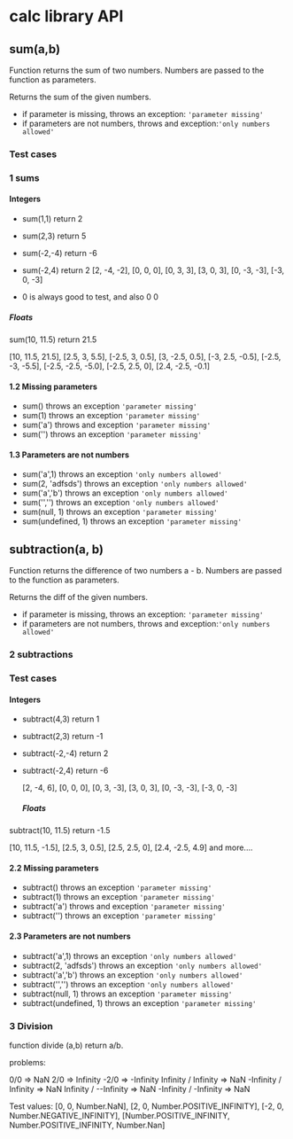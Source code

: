 # calc library API

## **sum(a,b)**

Function returns the sum of two numbers. Numbers are passed to the function as parameters.

Returns the sum of the given numbers.

- if parameter is missing, throws an exception: `'parameter missing'`
- if parameters are not numbers, throws and exception:`'only numbers allowed'`

### Test cases

### 1 sums

#### Integers

- sum(1,1) return 2
- sum(2,3) return 5
- sum(-2,-4) return -6
- sum(-2,4) return 2
  [2, -4, -2],
  [0, 0, 0],
  [0, 3, 3],
  [3, 0, 3],
  [0, -3, -3],
  [-3, 0, -3]

- 0 is always good to test, and also 0 0

##### Floats

sum(10, 11.5) return 21.5

[10, 11.5, 21.5],
[2.5, 3, 5.5],
[-2.5, 3, 0.5],
[3, -2.5, 0.5],
[-3, 2.5, -0.5],
[-2.5, -3, -5.5],
[-2.5, -2.5, -5.0],
[-2.5, 2.5, 0],
[2.4, -2.5, -0.1]

#### 1.2 Missing parameters

- sum() throws an exception `'parameter missing'`
- sum(1) throws an exception `'parameter missing'`
- sum('a') throws and exception `'parameter missing'`
- sum('') throws an exception `'parameter missing'`

#### 1.3 Parameters are not numbers

- sum('a',1) throws an exception `'only numbers allowed'`
- sum(2, 'adfsds') throws an exception `'only numbers allowed'`
- sum('a','b') throws an exception `'only numbers allowed'`
- sum('','') throws an exception `'only numbers allowed'`
- sum(null, 1) throws an exception `'parameter missing'`
- sum(undefined, 1) throws an exception `'parameter missing'`

## **subtraction(a, b)**

Function returns the difference of two numbers a - b. Numbers are passed to the function as parameters.

Returns the diff of the given numbers.

- if parameter is missing, throws an exception: `'parameter missing'`
- if parameters are not numbers, throws and exception:`'only numbers allowed'`

### 2 subtractions

### Test cases

#### Integers

- subtract(4,3) return 1
- subtract(2,3) return -1
- subtract(-2,-4) return 2
- subtract(-2,4) return -6

  [2, -4, 6],
  [0, 0, 0],
  [0, 3, -3],
  [3, 0, 3],
  [0, -3, -3],
  [-3, 0, -3]

  ##### Floats

subtract(10, 11.5) return -1.5

[10, 11.5, -1.5],
[2.5, 3, 0.5],
[2.5, 2.5, 0],
[2.4, -2.5, 4.9]
and more....

#### 2.2 Missing parameters

- subtract() throws an exception `'parameter missing'`
- subtract(1) throws an exception `'parameter missing'`
- subtract('a') throws and exception `'parameter missing'`
- subtract('') throws an exception `'parameter missing'`

#### 2.3 Parameters are not numbers

- subtract('a',1) throws an exception `'only numbers allowed'`
- subtract(2, 'adfsds') throws an exception `'only numbers allowed'`
- subtract('a','b') throws an exception `'only numbers allowed'`
- subtract('','') throws an exception `'only numbers allowed'`
- subtract(null, 1) throws an exception `'parameter missing'`
- subtract(undefined, 1) throws an exception `'parameter missing'`

### 3 Division

function divide (a,b) return a/b.

problems:

0/0 => NaN
2/0 => Infinity
-2/0 => -Infinity
Infinity / Infinity => NaN
-Infinity / Infinity => NaN
Infinity / --Infinity => NaN
-Infinity / -Infinity => NaN

Test values:
[0, 0, Number.NaN],
[2, 0, Number.POSITIVE_INFINITY],
[-2, 0, Number.NEGATIVE_INFINITY],
[Number.POSITIVE_INFINITY, Number.POSITIVE_INFINITY, Number.Nan]
